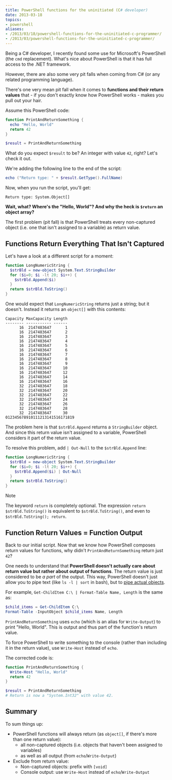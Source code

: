 ```yaml
---
title: PowerShell functions for the uninitiated (C# developer)
date: 2013-03-18
topics:
- powershell
aliases:
- /2013/03/18/powershell-functions-for-the-uninitiated-c-programmer/
- /2013/03/powershell-functions-for-the-uninitiated-c-programmer/
---
```


Being a C# developer, I recently found some use for Microsoft's PowerShell (the `cmd` replacement). What's nice about PowerShell is that it has full access to the .NET framework.

However, there are also some very pit falls when coming from C# (or any related programming language).

There's one very mean pit fall when it comes to **functions and their return values** that - if you don't exactly know how PowerShell works - makes you pull out your hair.

<!--more-->

Assume this PowerShell code:

```powershell
function PrintAndReturnSomething {
  echo "Hello, World"
  return 42
}

$result = PrintAndReturnSomething
```

What do you expect `$result` to be? An integer with value `42`, right? Let's check it out.

We're adding the following line to the end of the script:

```powershell
echo ("Return type: " + $result.GetType().FullName)
```

Now, when you run the script, you'll get:

```
Return type: System.Object[]
```

**Wait, what? Where's the "Hello, World"? And why the heck is `$return` an object array?**

The first problem (pit fall) is that PowerShell treats every non-captured object (i.e. one that isn't assigned to a variable) as return value.

## Functions Return Everything That Isn't Captured

Let's have a look at a different script for a moment:

```powershell
function LongNumericString {
  $strBld = new-object System.Text.StringBuilder
  for ($i=0; $i -lt 20; $i++) {
    $strBld.Append($i)
  }
  return $strBld.ToString()
}
```

One would expect that `LongNumericString` returns just a string; but it doesn't. Instead it returns an `object[]` with this contents:

```
Capacity MaxCapacity Length
-------- ----------- ------
      16  2147483647      1
      16  2147483647      2
      16  2147483647      3
      16  2147483647      4
      16  2147483647      5
      16  2147483647      6
      16  2147483647      7
      16  2147483647      8
      16  2147483647      9
      16  2147483647     10
      16  2147483647     12
      16  2147483647     14
      16  2147483647     16
      32  2147483647     18
      32  2147483647     20
      32  2147483647     22
      32  2147483647     24
      32  2147483647     26
      32  2147483647     28
      32  2147483647     30
012345678910111213141516171819
```

The problem here is that `$strBld.Append` returns a `StringBuilder` object. And since this return value isn't assigned to a variable, PowerShell considers it part of the return value.

To resolve this problem, add `| Out-Null` to the `$strBld.Append` line:

```powershell {hl_lines="4"}
function LongNumericString {
  $strBld = new-object System.Text.StringBuilder
  for ($i=0; $i -lt 20; $i++) {
    $strBld.Append($i) | Out-Null
  }
  return $strBld.ToString()
}
```

> [!NOTE]
> The keyword `return` is completely optional. The expression `return $strBld.ToString()` is equivalent to `$strBld.ToString()`, and even to `$strBld.ToString(); return`.

## Function Return Values = Function Output

Back to our initial script. Now that we know how PowerShell composes return values for functions, why didn't `PrintAndReturnSomething` return just `42`?

One needs to understand that **PowerShell doesn't actually care about return value but rather about output of functions**. The return value is just considered to be *a part* of the output. This way, PowerShell doesn't just allow you to pipe text (like `ls -l | sort` in bash), but to [pipe actual objects](http://technet.microsoft.com/en-us/library/ee176927.aspx).

For example, `Get-ChildItem C:\ | Format-Table Name, Length` is the same as:

```powershell
$child_items = Get-ChildItem C:\
Format-Table -InputObject $child_items Name, Length
```

`PrintAndReturnSomething` uses `echo` (which is an alias for `Write-Output`) to print "Hello, World". This is output and thus part of the function's return value.

To force PowerShell to write something to the console (rather than including it in the return value), use `Write-Host` instead of `echo`.

The corrected code is:

```powershell {hl_lines="2"}
function PrintAndReturnSomething {
  Write-Host "Hello, World"
  return 42
}

$result = PrintAndReturnSomething
# Return is now a "System.Int32" with value 42.
```

## Summary

To sum things up:

* PowerShell functions will always return (as `object[]`, if there's more than one return value):
  * all non-captured objects (i.e. objects that haven't been assigned to variables)
  * as well as all output (from `echo`/`Write-Output`)
* Exclude from return value:
  * Non-captured objects: prefix with `[void]`
  * Console output: use `Write-Host` instead of `echo`/`Write-Output`
